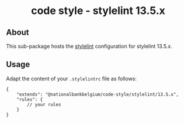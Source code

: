 <h1 align="center">
   code style - stylelint 13.5.x
</h1>

## About

This sub-package hosts the [stylelint](https://stylelint.io) configuration for stylelint 13.5.x.

## Usage

Adapt the content of your `.stylelintrc` file as follows:

```text
{
	"extends": "@nationalbankbelgium/code-style/stylelint/13.5.x",
	"rules": {
		// your rules
	}
}
```
